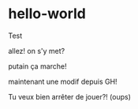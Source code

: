 # hello-world
Test

allez! on s'y met?

putain ça marche!

maintenant une modif depuis GH!

Tu veux bien arrêter de jouer?! (oups)

